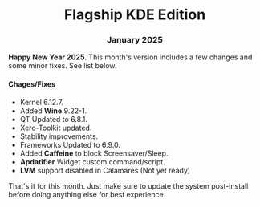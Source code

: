 <h1 align="center">Flagship KDE Edition</h1>

<h3 align="center">January 2025</h3>

**Happy New Year 2025**. This month's version includes a few changes and some minor fixes. See list below.

#### Chages/Fixes

- Kernel 6.12.7.
- Added **Wine** 9.22-1.
- QT Updated to 6.8.1.
- Xero-Toolkit updated.
- Stability improvements.
- Frameworks Updated to 6.9.0.
- Added **Caffeine** to block Screensaver/Sleep.
- **Apdatifier** Widget custom command/script.
- **LVM** support disabled in Calamares (Not yet ready)

That's it for this month. Just make sure to update the system post-install before doing anything else for best experience.
